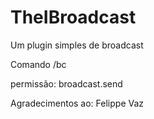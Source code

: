 # TheIBroadcast
Um plugin simples de broadcast  


Comando /bc


permissão: broadcast.send


Agradecimentos ao: Felippe Vaz
